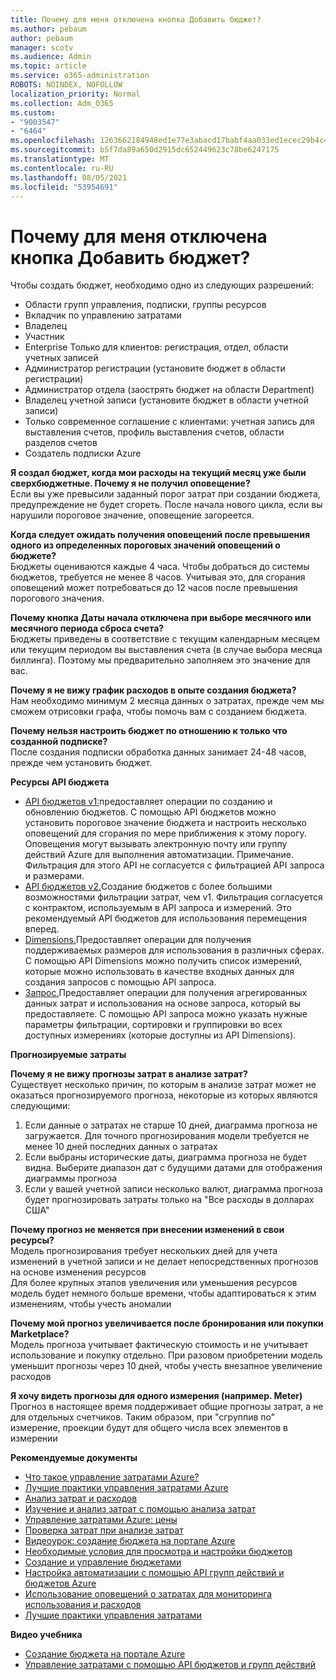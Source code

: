 ```yaml
---
title: Почему для меня отключена кнопка Добавить бюджет?
ms.author: pebaum
author: pebaum
manager: scotv
ms.audience: Admin
ms.topic: article
ms.service: o365-administration
ROBOTS: NOINDEX, NOFOLLOW
localization_priority: Normal
ms.collection: Adm_O365
ms.custom:
- "9003547"
- "6464"
ms.openlocfilehash: 1263662184948ed1e77e3abacd17babf4aa033ed1ecec29b4c4afc26d6da56f0
ms.sourcegitcommit: b5f7da89a650d2915dc652449623c78be6247175
ms.translationtype: MT
ms.contentlocale: ru-RU
ms.lasthandoff: 08/05/2021
ms.locfileid: "53954691"
---
```

# <a name="why-is-the-add-budget-button-disabled-for-me"></a>Почему для меня отключена кнопка Добавить бюджет?

Чтобы создать бюджет, необходимо одно из следующих разрешений:

- Области групп управления, подписки, группы ресурсов
- Вкладчик по управлению затратами
- Владелец
- Участник
- Enterprise Только для клиентов: регистрация, отдел, области учетных записей
- Администратор регистрации (установите бюджет в области регистрации)
- Администратор отдела (заострять бюджет на области Department)
- Владелец учетной записи (установите бюджет в области учетной записи)
- Только современное соглашение с клиентами: учетная запись для выставления счетов, профиль выставления счетов, области разделов счетов
- Создатель подписки Azure

**Я создал бюджет, когда мои расходы на текущий месяц уже были сверхбюджетные. Почему я не получил оповещение?**  
Если вы уже превысили заданный порог затрат при создании бюджета, предупреждение не будет сгореть. После начала нового цикла, если вы нарушили пороговое значение, оповещение загореется.

**Когда следует ожидать получения оповещений после превышения одного из определенных пороговых значений оповещений о бюджете?**  
Бюджеты оцениваются каждые 4 часа. Чтобы добраться до системы бюджетов, требуется не менее 8 часов. Учитывая это, для сгорания оповещений может потребоваться до 12 часов после превышения порогового значения.

**Почему кнопка Даты начала отключена при выборе месячного или месячного периода сброса счета?**  
Бюджеты приведены в соответствие с текущим календарным месяцем или текущим периодом вы выставления счета (в случае выбора месяца биллинга). Поэтому мы предварительно заполняем это значение для вас.

**Почему я не вижу график расходов в опыте создания бюджета?**  
Нам необходимо минимум 2 месяца данных о затратах, прежде чем мы сможем отрисовки графа, чтобы помочь вам с созданием бюджета.

**Почему нельзя настроить бюджет по отношению к только что созданной подписке?**  
После создания подписки обработка данных занимает 24-48 часов, прежде чем установить бюджет.

**Ресурсы API бюджета**

- [API бюджетов v1:](https://docs.microsoft.com/rest/api/consumption/budgets?WT.mc_id=Portal-Microsoft_Azure_Support)предоставляет операции по созданию и обновлению бюджетов. С помощью API бюджетов можно установить пороговое значение бюджета и настроить несколько оповещений для сгорания по мере приближения к этому порогу. Оповещения могут вызывать электронную почту или группу действий Azure для выполнения автоматизации. Примечание. Фильтрация для этого API не согласуется с фильтрацией API запроса и размерами.
- [API бюджетов v2.](https://github.com/Azure/azure-rest-api-specs/blob/master/specification/cost-management/resource-manager/Microsoft.CostManagement/preview/2019-04-01-preview/examples/CreateOrUpdateBudget.json)Создание бюджетов с более большими возможностями фильтрации затрат, чем v1. Фильтрация согласуется с контрактом, используемым в API запроса и измерений. Это рекомендуемый API бюджетов для использования перемещения вперед.
- [Dimensions.](https://docs.microsoft.com/rest/api/cost-management/dimensions?WT.mc_id=Portal-Microsoft_Azure_Support)Предоставляет операции для получения поддерживаемых размеров для использования в различных сферах. С помощью API Dimensions можно получить список измерений, которые можно использовать в качестве входных данных для создания запросов с помощью API запроса.
- [Запрос.](https://docs.microsoft.com/rest/api/cost-management/query?WT.mc_id=Portal-Microsoft_Azure_Support)Предоставляет операции для получения агрегированных данных затрат и использования на основе запроса, который вы предоставляете. С помощью API запроса можно указать нужные параметры фильтрации, сортировки и группировки во всех доступных измерениях (которые доступны из API Dimensions).

**Прогнозируемые затраты**

**Почему я не вижу прогнозы затрат в анализе затрат?**  
Существует несколько причин, по которым в анализе затрат может не оказаться прогнозируемого прогноза, некоторые из которых являются следующими:

1. Если данные о затратах не старше 10 дней, диаграмма прогноза не загружается. Для точного прогнозирования модели требуется не менее 10 дней последних данных о затратах
2. Если выбраны исторические даты, диаграмма прогноза не будет видна. Выберите диапазон дат с будущими датами для отображения диаграммы прогноза
3. Если у вашей учетной записи несколько валют, диаграмма прогноза будет прогнозировать затраты только на "Все расходы в долларах США"

**Почему прогноз не меняется при внесении изменений в свои ресурсы?**  
Модель прогнозирования требует нескольких дней для учета изменений в учетной записи и не делает непосредственных прогнозов на основе изменения ресурсов  
Для более крупных этапов увеличения или уменьшения ресурсов модель будет немного больше времени, чтобы адаптироваться к этим изменениям, чтобы учесть аномалии

**Почему мой прогноз увеличивается после бронирования или покупки Marketplace?**  
Модель прогноза учитывает фактическую стоимость и не учитывает использование и покупку отдельно. При разовом приобретении модель уменьшит прогнозы через 10 дней, чтобы учесть внезапное увеличение расходов

**Я хочу видеть прогнозы для одного измерения (например. Meter)**  
Прогноз в настоящее время поддерживает общие прогнозы затрат, а не для отдельных счетчиков. Таким образом, при "сгруппив по" измерение, проекции будут для общего числа всех элементов в измерении

**Рекомендуемые документы**

- [Что такое управление затратами Azure?](https://docs.microsoft.com/azure/cost-management/overview-cost-mgt?WT.mc_id=Portal-Microsoft_Azure_Support)
- [Лучшие практики управления затратами Azure](https://docs.microsoft.com/azure/cost-management/cost-mgt-best-practices?WT.mc_id=Portal-Microsoft_Azure_Support)
- [Анализ затрат и расходов](https://docs.microsoft.com/azure/cost-management/quick-acm-cost-analysis?WT.mc_id=Portal-Microsoft_Azure_Support)
- [Изучение и анализ затрат с помощью анализа затрат](https://docs.microsoft.com/azure/cost-management/quick-acm-cost-analysis?WT.mc_id=Portal-Microsoft_Azure_Support)
- [Управление затратами Azure: цены](https://azure.microsoft.com/services/cost-management/#pricing)
- [Проверка затрат при анализе затрат](https://docs.microsoft.com/azure/cost-management-billing/costs/quick-acm-cost-analysis?WT.mc_id=Portal-Microsoft_Azure_Support#review-costs-in-cost-analysis)
- [Видеоурок: создание бюджета на портале Azure](https://www.youtube.com/watch?v=ExIVG_Gr45A&t=4s)
- [Необходимые условия для просмотра и настройки бюджетов](https://docs.microsoft.com/azure/cost-management-billing/costs/tutorial-acm-create-budgets?WT.mc_id=Portal-Microsoft_Azure_Support#prerequisites)
- [Создание и управление бюджетами](https://docs.microsoft.com/azure/cost-management-billing/costs/tutorial-acm-create-budgets?WT.mc_id=Portal-Microsoft_Azure_Support#create-a-budget-in-the-azure-portal)
- [Настройка автоматизации с помощью API групп действий и бюджетов Azure](https://docs.microsoft.com/azure/cost-management/tutorial-acm-create-budgets?WT.mc_id=Portal-Microsoft_Azure_Support#trigger-an-action-group)
- [Использование оповещений о затратах для мониторинга использования и расходов](https://docs.microsoft.com/azure/cost-management/cost-mgt-alerts-monitor-usage-spending?WT.mc_id=Portal-Microsoft_Azure_Support)
- [Лучшие практики управления затратами](https://docs.microsoft.com/azure/cost-management/cost-mgt-best-practices?WT.mc_id=Portal-Microsoft_Azure_Support)  

**Видео учебника**

- [Создание бюджета на портале Azure](https://go.microsoft.com/fwlink/?linkid=2146761)
- [Управление затратами с помощью API бюджетов и групп действий](https://go.microsoft.com/fwlink/?linkid=2147038)